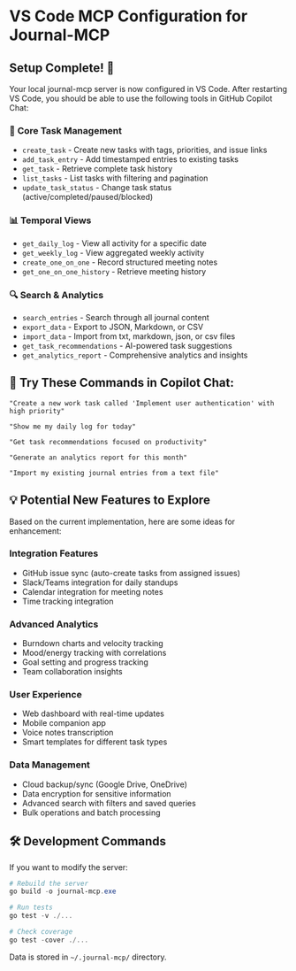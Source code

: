 # VS Code MCP Configuration for Journal-MCP

## Setup Complete! 🎉

Your local journal-mcp server is now configured in VS Code. After restarting VS Code, you should be able to use the following tools in GitHub Copilot Chat:

### 📝 **Core Task Management**
- `create_task` - Create new tasks with tags, priorities, and issue links
- `add_task_entry` - Add timestamped entries to existing tasks
- `get_task` - Retrieve complete task history
- `list_tasks` - List tasks with filtering and pagination
- `update_task_status` - Change task status (active/completed/paused/blocked)

### 📊 **Temporal Views**
- `get_daily_log` - View all activity for a specific date
- `get_weekly_log` - View aggregated weekly activity
- `create_one_on_one` - Record structured meeting notes
- `get_one_on_one_history` - Retrieve meeting history

### 🔍 **Search & Analytics**
- `search_entries` - Search through all journal content
- `export_data` - Export to JSON, Markdown, or CSV
- `import_data` - Import from txt, markdown, json, or csv files
- `get_task_recommendations` - AI-powered task suggestions
- `get_analytics_report` - Comprehensive analytics and insights

## 🚀 **Try These Commands in Copilot Chat:**

```
"Create a new work task called 'Implement user authentication' with high priority"

"Show me my daily log for today"

"Get task recommendations focused on productivity"

"Generate an analytics report for this month"

"Import my existing journal entries from a text file"
```

## 💡 **Potential New Features to Explore**

Based on the current implementation, here are some ideas for enhancement:

### **Integration Features**
- GitHub issue sync (auto-create tasks from assigned issues)
- Slack/Teams integration for daily standups
- Calendar integration for meeting notes
- Time tracking integration

### **Advanced Analytics**
- Burndown charts and velocity tracking
- Mood/energy tracking with correlations
- Goal setting and progress tracking
- Team collaboration insights

### **User Experience**
- Web dashboard with real-time updates
- Mobile companion app
- Voice notes transcription
- Smart templates for different task types

### **Data Management**
- Cloud backup/sync (Google Drive, OneDrive)
- Data encryption for sensitive information
- Advanced search with filters and saved queries
- Bulk operations and batch processing

## 🛠 **Development Commands**

If you want to modify the server:

```powershell
# Rebuild the server
go build -o journal-mcp.exe

# Run tests
go test -v ./...

# Check coverage
go test -cover ./...
```

Data is stored in `~/.journal-mcp/` directory.
